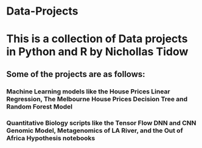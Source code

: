 # Data-Projects
# This is a collection of Data projects in Python and R by Nichollas Tidow
## Some of the projects are as follows:
### Machine Learning models like the House Prices Linear Regression, The Melbourne House Prices Decision Tree and Random Forest Model
### Quantitative Biology scripts like the Tensor Flow DNN and CNN Genomic Model, Metagenomics of LA River, and the Out of Africa Hypothesis notebooks
